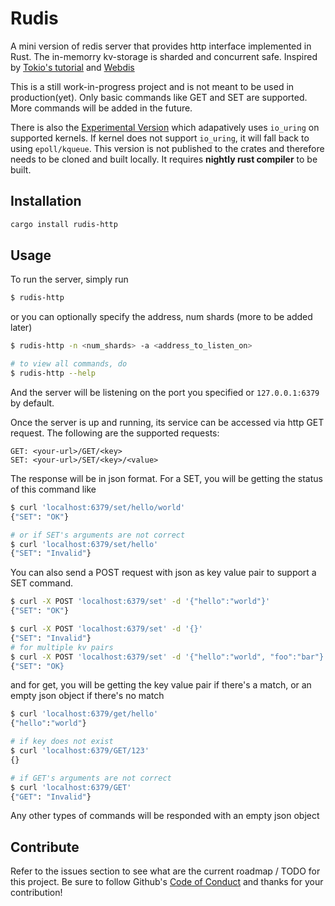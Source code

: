 # Rudis
A mini version of redis server that provides http interface implemented in Rust. The in-memorry kv-storage is sharded and concurrent safe. Inspired by [Tokio's tutorial](https://tokio.rs/tokio/tutorial) and [Webdis](https://github.com/nicolasff/webdis)

This is a still work-in-progress project and is not meant to be used in production(yet). Only basic commands like GET and SET are supported. More commands will be added in the future.

There is also the [Experimental Version](https://github.com/lorenzoc25/rudis/tree/experimental) which adapatively uses `io_uring` on supported kernels. If kernel does not support `io_uring`, it will fall back to using `epoll/kqueue`. This version is not published to the crates and therefore needs to be cloned and built locally. It requires **nightly rust compiler** to be built.

## Installation
```sh
cargo install rudis-http
```
## Usage
To run the server, simply run
```sh
$ rudis-http
```
or you can optionally specify the address, num shards (more to be added later)
```sh
$ rudis-http -n <num_shards> -a <address_to_listen_on>

# to view all commands, do
$ rudis-http --help
```
And the server will be listening on the port you specified or `127.0.0.1:6379` by default.

Once the server is up and running, its service can be accessed via http GET request. The following are the supported requests:
```
GET: <your-url>/GET/<key> 
SET: <your-url>/SET/<key>/<value>
```
The response will be in json format. For a SET, you will be getting the status of this command like
```sh
$ curl 'localhost:6379/set/hello/world'
{"SET": "OK"}

# or if SET's arguments are not correct
$ curl 'localhost:6379/set/hello'
{"SET": "Invalid"}
```
You can also send a POST request with json as key value pair to support a SET command. 
```sh
$ curl -X POST 'localhost:6379/set' -d '{"hello":"world"}'
{"SET": "OK"}

$ curl -X POST 'localhost:6379/set' -d '{}'
{"SET": "Invalid"}
# for multiple kv pairs
$ curl -X POST 'localhost:6379/set' -d '{"hello":"world", "foo":"bar"}'
{"SET": "OK}
```
and for get, you will be getting the key value pair if there's a match, or an empty json object if there's no match
```sh
$ curl 'localhost:6379/get/hello'     
{"hello":"world"}

# if key does not exist
$ curl 'localhost:6379/GET/123'
{}

# if GET's arguments are not correct
$ curl 'localhost:6379/GET'
{"GET": "Invalid"}
```
Any other types of commands will be responded with an empty json object

## Contribute
Refer to the issues section to see what are the current roadmap / TODO for this project. Be sure to follow Github's [Code of Conduct](https://docs.github.com/en/site-policy/github-terms/github-community-code-of-conduct) and thanks for your contribution!
